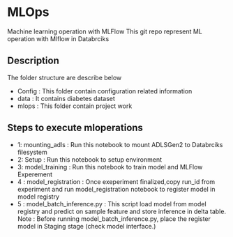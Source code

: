 # MLOps
Machine learning operation with MLFlow
This git repo represent ML operation with Mlflow in Databrciks
## Description
The folder structure are describe below
- Config : This folder contain configuration related information
- data : It contains diabetes dataset
- mlops :  This folder contain project work
## Steps to execute mloperations
- 1: mounting_adls : Run this notebook to mount ADLSGen2 to Databrciks filesystem
- 2: Setup :  Run this notebook to setup environment
- 3: model_training : Run this notebook to train model and MLFlow Experement
- 4 : model_registration :  Once exeperiment finalized,copy run_id from experiment and run model_registration notebook to register model in model registry
- 5 : model_batch_inference.py : This script load model from model registry and predict on sample feature and store inference in delta table.
Note : Before running model_batch_inference.py, place the register model in Staging stage (check model interface.)


